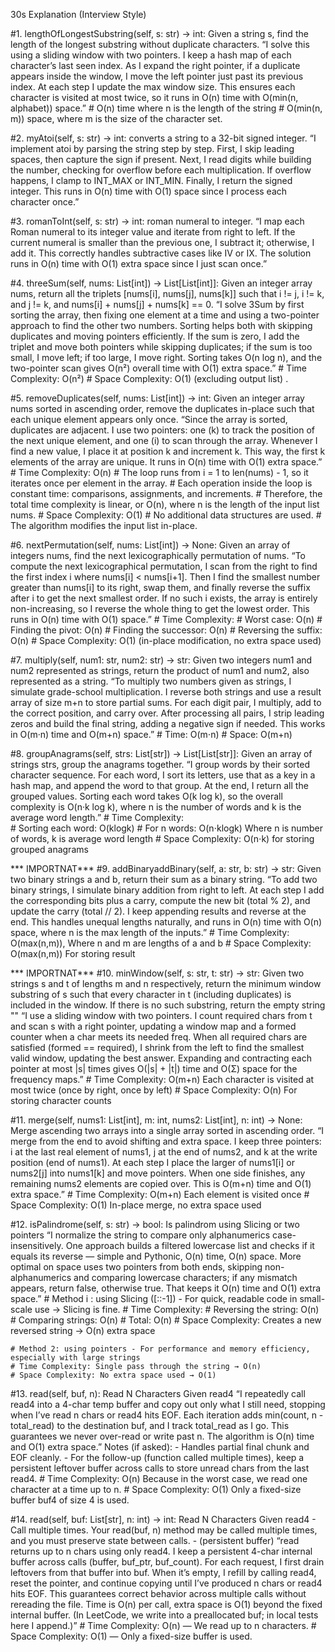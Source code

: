30s Explanation (Interview Style)

#1. lengthOfLongestSubstring(self, s: str) -> int: Given a string s, find the length of the longest substring without duplicate characters.
    “I solve this using a sliding window with two pointers. I keep a hash map of each character’s last seen index. As I expand the right pointer, if a duplicate appears inside the window, I move the left pointer just past its previous index. At each step I update the max window size. This ensures each character is visited at most twice, so it runs in O(n) time with O(min(n, alphabet)) space.”
    #  O(n) time where n is the length of the string
    #  O(min(n, m)) space, where m is the size of the character set.

#2. myAtoi(self, s: str) -> int: converts a string to a 32-bit signed integer.
    “I implement atoi by parsing the string step by step. First, I skip leading spaces, then capture the sign if present. Next, I read digits while building the number, checking for overflow before each multiplication. If overflow happens, I clamp to INT_MAX or INT_MIN. Finally, I return the signed integer. This runs in O(n) time with O(1) space since I process each character once.”

#3. romanToInt(self, s: str) -> int: roman numeral to integer.
    “I map each Roman numeral to its integer value and iterate from right to left. If the current numeral is smaller than the previous one, I subtract it; otherwise, I add it. This correctly handles subtractive cases like IV or IX. The solution runs in O(n) time with O(1) extra space since I just scan once.”

#4. threeSum(self, nums: List[int]) -> List[List[int]]: Given an integer array nums, return all the triplets [nums[i], nums[j], nums[k]] such that i != j, i != k, and j != k, and nums[i] + nums[j] + nums[k] == 0.
    “I solve 3Sum by first sorting the array, then fixing one element at a time and using a two-pointer approach to find the other two numbers. Sorting helps both with skipping duplicates and moving pointers efficiently. If the sum is zero, I add the triplet and move both pointers while skipping duplicates; if the sum is too small, I move left; if too large, I move right. Sorting takes O(n log n), and the two-pointer scan gives O(n²) overall time with O(1) extra space.”
    # Time Complexity: O(n²) 
    # Space Complexity: O(1) (excluding output list) . 

#5. removeDuplicates(self, nums: List[int]) -> int: Given an integer array nums sorted in ascending order, remove the duplicates in-place such that each unique element appears only once. 
    “Since the array is sorted, duplicates are adjacent. I use two pointers: one (k) to track the position of the next unique element, and one (i) to scan through the array. Whenever I find a new value, I place it at position k and increment k. This way, the first k elements of the array are unique. It runs in O(n) time with O(1) extra space.”
    # Time Complexity: O(n)
        # The loop runs from i = 1 to len(nums) - 1, so it iterates once per element in the array.
        # Each operation inside the loop is constant time: comparisons, assignments, and increments.
        # Therefore, the total time complexity is linear, or O(n), where n is the length of the input list nums.
    # Space Complexity: O(1)
        # No additional data structures are used.
        # The algorithm modifies the input list in-place.

#6. nextPermutation(self, nums: List[int]) -> None: Given an array of integers nums, find the next lexicographically permutation of nums.
    “To compute the next lexicographical permutation, I scan from the right to find the first index i where nums[i] < nums[i+1]. Then I find the smallest number greater than nums[i] to its right, swap them, and finally reverse the suffix after i to get the next smallest order. If no such i exists, the array is entirely non-increasing, so I reverse the whole thing to get the lowest order. This runs in O(n) time with O(1) space.”
    # Time Complexity:
        # Worst case:  O(n)
            # Finding the pivot: O(n)
            # Finding the successor: O(n)
            # Reversing the suffix: O(n)
    # Space Complexity: O(1) (in-place modification, no extra space used)

#7. multiply(self, num1: str, num2: str) -> str: Given two integers num1 and num2 represented as strings, return the product of num1 and num2, also represented as a string.
    “To multiply two numbers given as strings, I simulate grade-school multiplication. I reverse both strings and use a result array of size m+n to store partial sums. For each digit pair, I multiply, add to the correct position, and carry over. After processing all pairs, I strip leading zeros and build the final string, adding a negative sign if needed. This works in O(m·n) time and O(m+n) space.”
    # Time: O(m⋅n)
    # Space: O(m+n)

#8. groupAnagrams(self, strs: List[str]) -> List[List[str]]: Given an array of strings strs, group the anagrams together.
    “I group words by their sorted character sequence. For each word, I sort its letters, use that as a key in a hash map, and append the word to that group. At the end, I return all the grouped values. Sorting each word takes O(k log k), so the overall complexity is O(n·k log k), where n is the number of words and k is the average word length.”
    # Time Complexity:    
        # Sorting each word: O(klogk)
        # For n words:  O(n⋅klogk) Where n is number of words, k is average word length
    # Space Complexity: O(n⋅k) for storing grouped anagrams

*** IMPORTNAT*** 
#9. addBinaryaddBinary(self, a: str, b: str) -> str: Given two binary strings a and b, return their sum as a binary string.
    “To add two binary strings, I simulate binary addition from right to left. At each step I add the corresponding bits plus a carry, compute the new bit (total % 2), and update the carry (total // 2). I keep appending results and reverse at the end. This handles unequal lengths naturally, and runs in O(n) time with O(n) space, where n is the max length of the inputs.”
    # Time Complexity: O(max(n,m)), Where n and m are lengths of a and b
    # Space Complexity: O(max(n,m)) For storing result  

*** IMPORTNAT*** 
#10. minWindow(self, s: str, t: str) -> str: Given two strings s and t of lengths m and n respectively, return  the minimum window substring of s such that every character in t (including duplicates) is included in the window. If there is no such substring, return the empty string ""
    “I use a sliding window with two pointers. I count required chars from t and scan s with a right pointer, updating a window map and a formed counter when a char meets its needed freq. When all required chars are satisfied (formed == required), I shrink from the left to find the smallest valid window, updating the best answer. Expanding and contracting each pointer at most |s| times gives O(|s| + |t|) time and O(Σ) space for the frequency maps.”
    # Time Complexity: O(m+n) Each character is visited at most twice (once by right, once by left)
    # Space Complexity: O(n) For storing character counts

#11. merge(self, nums1: List[int], m: int, nums2: List[int], n: int) -> None: Merge ascending two arrays into a single array sorted in ascending order.
    “I merge from the end to avoid shifting and extra space. I keep three pointers: i at the last real element of nums1, j at the end of nums2, and k at the write position (end of nums1). At each step I place the larger of nums1[i] or nums2[j] into nums1[k] and move pointers. When one side finishes, any remaining nums2 elements are copied over. This is O(m+n) time and O(1) extra space.”
    # Time Complexity: O(m+n) Each element is visited once
    # Space Complexity: O(1) In-place merge, no extra space used

#12. isPalindrome(self, s: str) -> bool: Is palindrom using Slicing or two pointers
    “I normalize the string to compare only alphanumerics case-insensitively. One approach builds a filtered lowercase list and checks if it equals its reverse — simple and Pythonic, O(n) time, O(n) space. More optimal on space uses two pointers from both ends, skipping non-alphanumerics and comparing lowercase characters; if any mismatch appears, return false, otherwise true. That keeps it O(n) time and O(1) extra space.”
    # Method i : using Slicing ([::-1]) - For quick, readable code in small-scale use → Slicing is fine.
    # Time Complexity:
        # Reversing the string: O(n)
        # Comparing strings: O(n)
        # Total: O(n)
    # Space Complexity: Creates a new reversed string →  O(n) extra space 

    # Method 2: using pointers - For performance and memory efficiency, especially with large strings 
    # Time Complexity: Single pass through the string → O(n) 
    # Space Complexity: No extra space used → O(1)

#13. read(self, buf, n): Read N Characters Given read4
    “I repeatedly call read4 into a 4-char temp buffer and copy out only what I still need, stopping when I’ve read n chars or read4 hits EOF. Each iteration adds min(count, n - total_read) to the destination buf, and I track total_read as I go. This guarantees we never over-read or write past n. The algorithm is O(n) time and O(1) extra space.”
    Notes (if asked):
        - Handles partial final chunk and EOF cleanly.
        - For the follow-up (function called multiple times), keep a persistent leftover buffer across calls to store unread chars from the last read4.
    # Time Complexity: O(n) Because in the worst case, we read one character at a time up to n.
    # Space Complexity: O(1) Only a fixed-size buffer buf4 of size 4 is used.

#14. read(self, buf: List[str], n: int) -> int: Read N Characters Given read4 - Call multiple times.
    Your read(buf, n) method may be called multiple times, and you must preserve state between calls. - (persistent buffer)
    “read returns up to n chars using only read4. I keep a persistent 4-char internal buffer across calls (buffer, buf_ptr, buf_count). For each request, I first drain leftovers from that buffer into buf. When it’s empty, I refill by calling read4, reset the pointer, and continue copying until I’ve produced n chars or read4 hits EOF. This guarantees correct behavior across multiple calls without rereading the file. Time is O(n) per call, extra space is O(1) beyond the fixed internal buffer. (In LeetCode, we write into a preallocated buf; in local tests here I append.)”
    # Time Complexity: O(n) — We read up to n characters.
    # Space Complexity: O(1) — Only a fixed-size buffer is used.